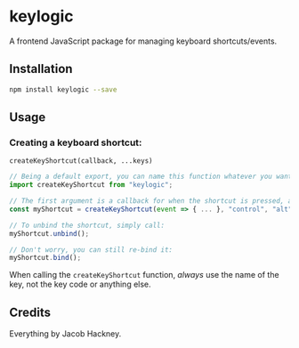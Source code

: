 # keylogic

A frontend JavaScript package for managing keyboard shortcuts/events.

## Installation

```sh
npm install keylogic --save
```

## Usage

### Creating a keyboard shortcut:

`createKeyShortcut(callback, ...keys)`

```js
// Being a default export, you can name this function whatever you want.
import createKeyShortcut from "keylogic";

// The first argument is a callback for when the shortcut is pressed, and the rest are for defining the keybinds.
const myShortcut = createKeyShortcut(event => { ... }, "control", "alt", "a");

// To unbind the shortcut, simply call:
myShortcut.unbind();

// Don't worry, you can still re-bind it:
myShortcut.bind();
```

When calling the `createKeyShortcut` function, _always_ use the name of the key, not the key code or anything else.

## Credits

Everything by Jacob Hackney.
